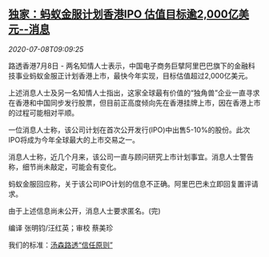 <!--1594200194000-->
[独家：蚂蚁金服计划香港IPO 估值目标逾2,000亿美元--消息](https://cn.reuters.com/article/ant-financialhk-ipo-0708-wedn-idCNKBS24916T)
------

<div><i>2020-07-08T09:09:25</i></div><div class="StandardArticleBody_body"><p>路透香港7月8日 - 两名知情人士表示，中国电子商务巨擘阿里巴巴旗下的金融科技事业蚂蚁金服正计划香港上市，最快今年实现，目标估值超过2,000亿美元。 </p><p>上述消息人士及另一名知情人士指出，这家全球最有价值的“独角兽”企业一直寻求在香港和中国同步发行股票，但目前正高度倾向先在香港挂牌上市，因在香港上市的过程可能相对平顺。 </p><p>一位消息人士称，该公司计划在首次公开发行(IPO)中出售5-10%的股份。此次IPO将成为今年全球最大的上市交易之一。 </p><p>消息人士称，近几个月来，该公司一直与顾问研究上市计划事宜。消息人士警告称，细节尚未敲定，可能会有变化。 </p><p>蚂蚁金服回应称，关于该公司IPO计划的信息不正确。阿里巴巴未立即回复置评请求。 </p><p>由于上述信息尚未公开，消息人士要求匿名。(完) </p><div class="Attribution_container"><div class="Attribution_attribution"><p class="Attribution_content">编译 张明钧/汪红英；审校 蔡美珍 </p></div></div><div class="StandardArticleBody_trustBadgeContainer"><span class="StandardArticleBody_trustBadgeTitle">我们的标准：</span><span class="trustBadgeUrl"><a href="https://www.thomsonreuters.cn/content/dam/openweb/documents/pdf/china/brochures/about-us-1.pdf">汤森路透“信任原则”</a></span></div></div>
